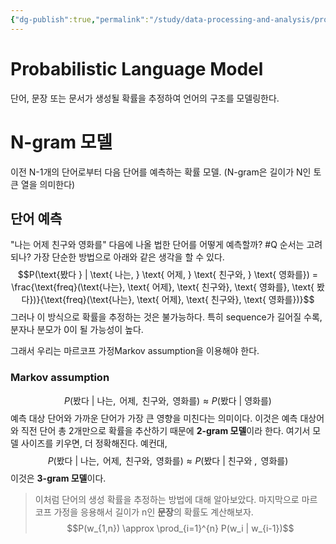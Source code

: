 ```yaml
---
{"dg-publish":true,"permalink":"/study/data-processing-and-analysis/probabilistic-language-model/","created":"2023-12-07T04:24:00.000+09:00","updated":"2025-01-14T15:33:44.000+09:00"}
---
```


# Probabilistic Language Model
단어, 문장 또는 문서가 생성될 확률을 추정하여 언어의 구조를 모델링한다.

# N-gram 모델
이전 N-1개의 단어로부터 다음 단어를 예측하는 확률 모델.
(N-gram은 길이가 N인 토큰 열을 의미한다)

## 단어 예측
"나는 어제 친구와 영화를" 다음에 나올 법한 단어를 어떻게 예측할까? #Q 순서는 고려되나?
가장 단순한 방법으로 아래와 같은 생각을 할 수 있다.
$$P(\text{봤다 } | \text{ 나는, } \text{ 어제, } \text{ 친구와, } \text{ 영화를}) = \frac{\text{freq}(\text{나는}, \text{ 어제}, \text{ 친구와}, \text{ 영화를}, \text{ 봤다})}{\text{freq}(\text{나는}, \text{ 어제}, \text{ 친구와}, \text{ 영화를})}$$
그러나 이 방식으로 확률을 추정하는 것은 불가능하다.
특히 sequence가 길어질 수록, 분자나 분모가 0이 될 가능성이 높다.

그래서 우리는 마르코프 가정Markov assumption을 이용해야 한다.
### Markov assumption
$$P(\text{봤다 } | \text{ 나는}, \text{ 어제}, \text{ 친구와}, \text{ 영화를}) \approx P(\text{봤다 } | \text{ 영화를})$$
예측 대상 단어와 가까운 단어가 가장 큰 영향을 미친다는 의미이다. 이것은 예측 대상어와 직전 단어 총 2개만으로 확률을 추산하기 때문에 **2-gram 모델**이라 한다.
여기서 모델 사이즈를 키우면, 더 정확해진다. 예컨대,
$$P(\text{봤다 } | \text{ 나는}, \text{ 어제}, \text{ 친구와}, \text{ 영화를}) \approx P(\text{봤다 } | \text{ 친구와 }, \text{ 영화를})$$
이것은 **3-gram 모델**이다.


>이처럼 단어의 생성 확률을 추정하는 방법에 대해 알아보았다.
>마지막으로 마르코프 가정을 응용해서 길이가 n인 **문장**의 확률도 계산해보자. 
> $$P(w_{1,n}) \approx \prod_{i=1}^{n} P(w_i | w_{i-1})$$
